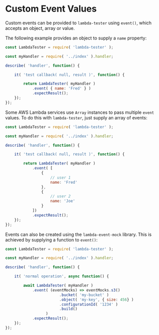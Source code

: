 # Custom Event Values

Custom events can be provided to `lambda-tester` using `event()`, which accepts an object, array or value.

The following example provides an object to supply a `name` property:

```js
const LambdaTester = require( 'lambda-tester' );

const myHandler = require( '../index' ).handler;

describe( 'handler', function() {

	it( 'test callback( null, result )', function() {

		return LambdaTester( myHandler )
			.event( { name: 'Fred' } )
			.expectResult();
	});
});
```

Some AWS Lambda services use `Array` instances to pass multiple `event` values. To do this with `lambda-tester`, just supply an array of
events:

```js
const LambdaTester = require( 'lambda-tester' );

const myHandler = require( '../index' ).handler;

describe( 'handler', function() {

	it( 'test callback( null, result )', function() {

		return LambdaTester( myHandler )
			.event( [
				{
					// user 1
					name: 'Fred'
				},
				{
					// user 2
					name: 'Joe'
				}
			])
			.expectResult();
	});
});
```

Events can also be created using the `lambda-event-mock` library. This is achieved
by supplying a function to `event()`:

```js
const LambdaTester = require( 'lambda-tester' );

const myHandler = require( '../index' ).handler;

describe( 'handler', function() {

	it( 'normal operation', async function() {

		await LambdaTester( myHandler )
			.event( (eventMocks) => eventMocks.s3()
						.bucket( 'my-bucket' )
						.object( 'my-key', { size: 456} )
						.configurationId( '1234' )
						.build()
				  )
			.expectResult();
	});
});
```
